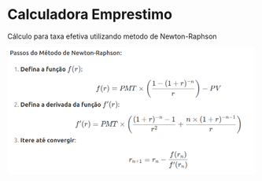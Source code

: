 
# Calculadora Emprestimo

Cálculo para taxa efetiva utilizando metodo de Newton-Raphson

![img.png](img.png)